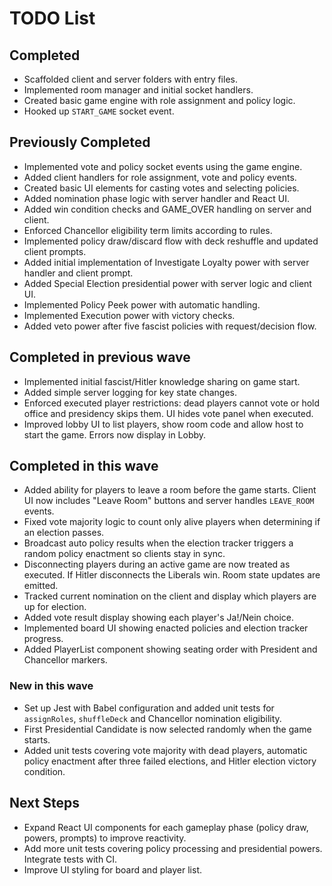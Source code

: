 # TODO List

## Completed
- Scaffolded client and server folders with entry files.
- Implemented room manager and initial socket handlers.
- Created basic game engine with role assignment and policy logic.
- Hooked up `START_GAME` socket event.

## Previously Completed
- Implemented vote and policy socket events using the game engine.
- Added client handlers for role assignment, vote and policy events.
- Created basic UI elements for casting votes and selecting policies.
- Added nomination phase logic with server handler and React UI.
- Added win condition checks and GAME_OVER handling on server and client.
- Enforced Chancellor eligibility term limits according to rules.
- Implemented policy draw/discard flow with deck reshuffle and updated client prompts.
- Added initial implementation of Investigate Loyalty power with server handler and client prompt.
- Added Special Election presidential power with server logic and client UI.
- Implemented Policy Peek power with automatic handling.
- Implemented Execution power with victory checks.
- Added veto power after five fascist policies with request/decision flow.

## Completed in previous wave
- Implemented initial fascist/Hitler knowledge sharing on game start.
- Added simple server logging for key state changes.
- Enforced executed player restrictions: dead players cannot vote or hold office and presidency skips them. UI hides vote panel when executed.
- Improved lobby UI to list players, show room code and allow host to start the game. Errors now display in Lobby.

## Completed in this wave
- Added ability for players to leave a room before the game starts. Client UI now includes "Leave Room" buttons and server handles `LEAVE_ROOM` events.
- Fixed vote majority logic to count only alive players when determining if an election passes.
- Broadcast auto policy results when the election tracker triggers a random policy enactment so clients stay in sync.
- Disconnecting players during an active game are now treated as executed. If Hitler disconnects the Liberals win. Room state updates are emitted.
- Tracked current nomination on the client and display which players are up for election.
- Added vote result display showing each player's Ja!/Nein choice.
- Implemented board UI showing enacted policies and election tracker progress.
- Added PlayerList component showing seating order with President and Chancellor markers.

### New in this wave
- Set up Jest with Babel configuration and added unit tests for `assignRoles`,
  `shuffleDeck` and Chancellor nomination eligibility.
- First Presidential Candidate is now selected randomly when the game starts.
- Added unit tests covering vote majority with dead players,
  automatic policy enactment after three failed elections,
  and Hitler election victory condition.

## Next Steps
- Expand React UI components for each gameplay phase (policy draw, powers, prompts) to improve reactivity.
- Add more unit tests covering policy processing and presidential
  powers. Integrate tests with CI.
- Improve UI styling for board and player list.
